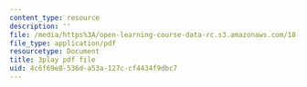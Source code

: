```yaml
---
content_type: resource
description: ''
file: /media/https%3A/open-learning-course-data-rc.s3.amazonaws.com/18-01sc-single-variable-calculus-fall-2010/4c6f69e8536da53a127ccf4434f9dbc7_uc4xJsi99bk.pdf
file_type: application/pdf
resourcetype: Document
title: 3play pdf file
uid: 4c6f69e8-536d-a53a-127c-cf4434f9dbc7
---
```

